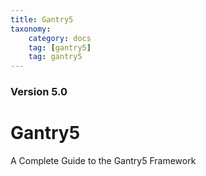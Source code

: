 ```yaml
---
title: Gantry5
taxonomy:
    category: docs
    tag: [gantry5]
    tag: gantry5
---
```


### Version 5.0

# Gantry5

A Complete Guide to the Gantry5 Framework
